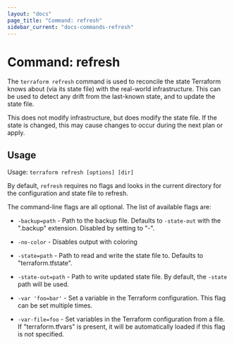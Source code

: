 ```yaml
---
layout: "docs"
page_title: "Command: refresh"
sidebar_current: "docs-commands-refresh"
---
```


# Command: refresh

The `terraform refresh` command is used to reconcile the state Terraform
knows about (via its state file) with the real-world infrastructure.
This can be used to detect any drift from the last-known state, and to
update the state file.

This does not modify infrastructure, but does modify the state file.
If the state is changed, this may cause changes to occur during the next
plan or apply.

## Usage

Usage: `terraform refresh [options] [dir]`

By default, `refresh` requires no flags and looks in the current directory
for the configuration and state file to refresh.

The command-line flags are all optional. The list of available flags are:

* `-backup=path` - Path to the backup file. Defaults to `-state-out` with
  the ".backup" extension. Disabled by setting to "-".

* `-no-color` - Disables output with coloring

* `-state=path` - Path to read and write the state file to. Defaults to "terraform.tfstate".

* `-state-out=path` - Path to write updated state file. By default, the
  `-state` path will be used.

* `-var 'foo=bar'` - Set a variable in the Terraform configuration. This
  flag can be set multiple times.

* `-var-file=foo` - Set variables in the Terraform configuration from
   a file. If "terraform.tfvars" is present, it will be automatically
   loaded if this flag is not specified.

